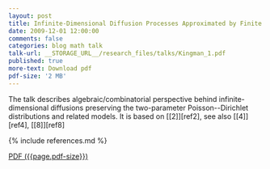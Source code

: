```yaml
---
layout: post
title: Infinite-Dimensional Diffusion Processes Approximated by Finite Markov Chains on Partitions
date: 2009-12-01 12:00:00
comments: false
categories: blog math talk
talk-url: __STORAGE_URL__/research_files/talks/Kingman_1.pdf
published: true
more-text: Download pdf
pdf-size: '2 MB'
---
```



The talk describes algebraic/combinatorial perspective behind infinite-dimensional diffusions
preserving the two-parameter Poisson--Dirichlet distributions and related models.
It is based on [[2]][ref2], see also [[4]][ref4], [[8]][ref8]

{% include references.md %}

<!--more-->

<a href="{{ page.talk-url | replace: '__STORAGE_URL__', site.storage_url}}" target="_blank">PDF ({{page.pdf-size}})</a>
